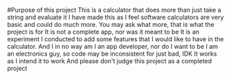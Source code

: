 #Purpose of this project
This is a calculator that does more than just take a string and evaluate it 
I have made this as I feel software calculators are very basic and could do much more.
You may ask what more, that is what the project is for 
It is not a complete app, nor was it meant to be
It is an experiment I conducted to add some features that I would like to have in the calculator.
And I in no way am I an app developer, nor do I want to be
I am an electronics guy, so code may be inconsistent for just bad, IDK
It works as I intend it to work
And please don't judge this project as a completed project
